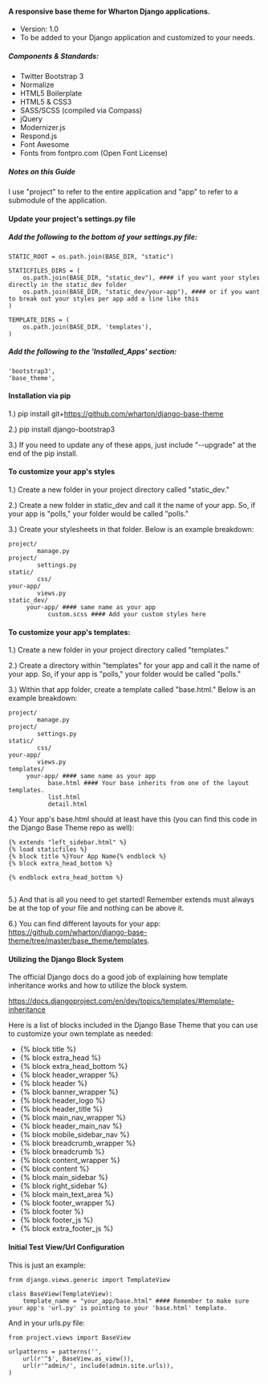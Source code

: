 #### A responsive base theme for Wharton Django applications.
- Version: 1.0
- To be added to your Django application and customized to your needs.

##### Components & Standards: 
- Twitter Bootstrap 3
- Normalize
- HTML5 Boilerplate 
- HTML5 & CSS3
- SASS/SCSS (compiled via Compass)
- jQuery
- Modernizer.js
- Respond.js
- Font Awesome
- Fonts from fontpro.com (Open Font License)

##### Notes on this Guide

I use "project" to refer to the entire application and "app" to refer to a submodule of the application.

#### Update your project's settings.py file

##### Add the following to the bottom of your settings.py file:

<pre><code>STATIC_ROOT = os.path.join(BASE_DIR, "static")

STATICFILES_DIRS = (
    os.path.join(BASE_DIR, "static_dev"), #### if you want your styles directly in the static_dev folder 
    os.path.join(BASE_DIR, "static_dev/your-app"), #### or if you want to break out your styles per app add a line like this
)

TEMPLATE_DIRS = (
    os.path.join(BASE_DIR, 'templates'),
)
</code></pre>

##### Add the following to the 'Installed_Apps' section: 

<pre><code>'bootstrap3',
'base_theme',
</code></pre>

#### Installation via pip

1.) pip install git+https://github.com/wharton/django-base-theme
	
2.) pip install django-bootstrap3 

3.) If you need to update any of these apps, just include "--upgrade" at the end of the pip install.


#### To customize your app's styles

1.) Create a new folder in your project directory called "static_dev."

2.) Create a new folder in static_dev and call it the name of your app. So, if your app is "polls,"
    your folder would be called "polls."
    
3.) Create your stylesheets in that folder. Below is an example breakdown:

<pre><code>project/
		manage.py
project/
		settings.py
static/
		css/
your-app/
		views.py
static_dev/
     your-app/ #### same name as your app
           custom.scss #### Add your custom styles here
</code></pre>


#### To customize your app's templates:

1.) Create a new folder in your project directory called "templates."
		
2.) Create a directory within "templates" for your app and call it the name of your app. 
    So, if your app is "polls," your folder would be called "polls."

3.) Within that app folder, create a template called "base.html." Below is an example breakdown:

<pre><code>project/
		manage.py
project/
		settings.py
static/
		css/
your-app/
		views.py
templates/
     your-app/ #### same name as your app
           base.html #### Your base inherits from one of the layout templates.
           list.html
           detail.html
</code></pre>

4.) Your app's base.html should at least have this (you can find this code in the Django Base Theme repo as well):

<pre><code>{% extends "left_sidebar.html" %}
{% load staticfiles %}
{% block title %}Your App Name{% endblock %}
{% block extra_head_bottom %}
    <link href="{% static "your-app/custom.css" %}" rel="stylesheet" type="text/css">
{% endblock extra_head_bottom %}
<!--- ==========================================================================
   Include your custom blocks/html below:
   ========================================================================== --->
</code></pre>

5.) And that is all you need to get started!
    Remember extends must always be at the top of your file and nothing can be above it. 

6.) You can find different layouts for your app: https://github.com/wharton/django-base-theme/tree/master/base_theme/templates.
           

#### Utilizing the Django Block System

The official Django docs do a good job of explaining how template inheritance works and how to utilize the block system.

https://docs.djangoproject.com/en/dev/topics/templates/#template-inheritance

Here is a list of blocks included in the Django Base Theme that you can use to customize your own template as needed:

- {% block title %}
- {% block extra_head %} 
- {% block extra_head_bottom %}
- {% block header_wrapper %}
- {% block header %}
- {% block banner_wrapper %}
- {% block header_logo %}
- {% block header_title %}
- {% block main_nav_wrapper %}
- {% block header_main_nav %}
- {% block mobile_sidebar_nav %}
- {% block breadcrumb_wrapper %}
- {% block breadcrumb %}
- {% block content_wrapper %}
- {% block content %}
- {% block main_sidebar %}
- {% block right_sidebar %}
- {% block main_text_area %}
- {% block footer_wrapper %}
- {% block footer %}
- {% block footer_js %}
- {% block extra_footer_js %}


#### Initial Test View/Url Configuration

This is just an example:

<pre><code>from django.views.generic import TemplateView

class BaseView(TemplateView):
    template_name = "your_app/base.html" #### Remember to make sure your app's 'url.py' is pointing to your 'base.html' template.
</code></pre>
    
And in your urls.py file:

<pre><code>from project.views import BaseView

urlpatterns = patterns('',
    url(r'^$', BaseView.as_view()),
    url(r'^admin/', include(admin.site.urls)),
)
</code></pre>
